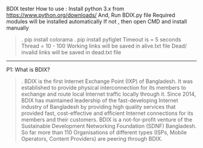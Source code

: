 BDIX tester
How to use  : 
Install python 3.x from https://www.python.org/downloads/
And, Run BDIX.py file
Required modules will be installed automatically
If not , then open CMD and install manually 
>. pip install colorama
>. pip install pyfiglet
Timeout is = 5 seconds
Thread = 10 - 100
Working links will be saved in alive.txt file 
Dead/ invalid links will be saved in dead.txt file
----------------------------------------------------------------------------------------------------------------------------------------------
P1: What is BDIX?
>. BDIX is the first Internet Exchange Point (IXP) of Bangladesh. It was established to provide physical interconnection for its members to exchange and route local Internet traffic locally through it. Since 2014, BDIX has maintained leadership of the fast-developing Internet industry of Bangladesh by providing high quality services that provided fast, cost-effective and efficient Internet connections for its members and their customers. BDIX is a not-for-profit venture of the Sustainable Development Networking Foundation (SDNF) Bangladesh. So far more than 110 Organisations of different types (ISPs, Mobile Operators, Content Providers) are peering through BDIX.
